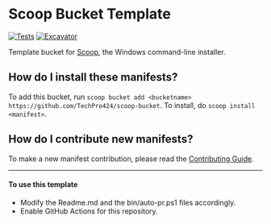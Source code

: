 # Scoop Bucket Template

<!-- Uncomment the following line after replacing placeholders -->
[![Tests](https://github.com/TechPro424/scoop-bucket/actions/workflows/ci.yml/badge.svg)](https://github.com/TechPro424/scoop-bucket/actions/workflows/ci.yml) [![Excavator](https://github.com/TechPro424/scoop-bucket/actions/workflows/excavator.yml/badge.svg)](https://github.com/TechPro424/scoop-bucket/actions/workflows/excavator.yml)

Template bucket for [Scoop](https://scoop.sh), the Windows command-line installer.

How do I install these manifests?
---------------------------------

To add this bucket, run `scoop bucket add <bucketname> https://github.com/TechPro424/scoop-bucket`. To install, do `scoop install <manifest>`.

How do I contribute new manifests?
----------------------------------

To make a new manifest contribution, please read the [Contributing Guide](https://github.com/ScoopInstaller/.github/blob/main/.github/CONTRIBUTING.md).

----

#### To use this template

- Modify the Readme.md and the bin/auto-pr.ps1 files accordingly.
- Enable GitHub Actions for this repository.
